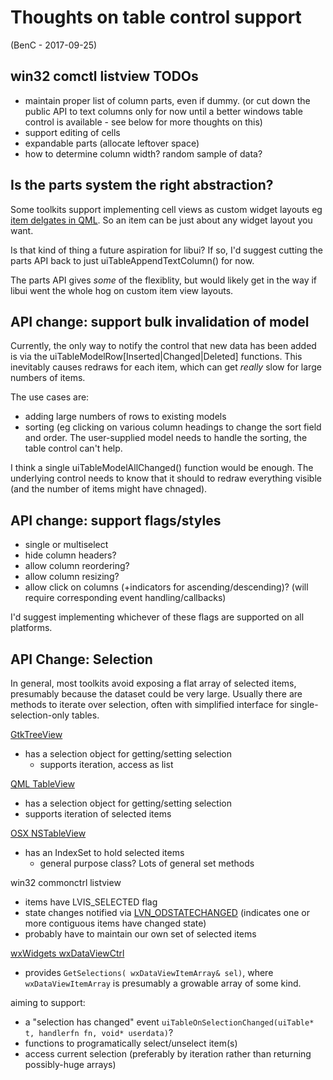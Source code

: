 # Thoughts on table control support

(BenC - 2017-09-25)

## win32 comctl listview TODOs

- maintain proper list of column parts, even if dummy.
   (or cut down the public API to text columns only for now
   until a better windows table control is available - see below
   for more thoughts on this)
- support editing of cells
- expandable parts (allocate leftover space)
- how to determine column width? random sample of data?


## Is the parts system the right abstraction?

Some toolkits support implementing cell views as custom
widget layouts eg [item delgates in QML](http://doc.qt.io/qt-5/qml-qtquick-controls-tableview.html#itemDelegate-prop).
So an item can be just about any widget layout you want.

Is that kind of thing a future aspiration for libui?
If so, I'd suggest cutting the parts API back to just
uiTableAppendTextColumn() for now.

The parts API gives _some_ of the flexiblity, but would likely
get in the way if libui went the whole hog on custom item view
layouts.


## API change: support bulk invalidation of model

Currently, the only way to notify the control that new data has
been added is via the uiTableModelRow[Inserted|Changed|Deleted]
functions. This inevitably causes redraws for each item, which
can get _really_ slow for large numbers of items.

The use cases are:
 - adding large numbers of rows to existing models
 - sorting (eg clicking on various column headings to change
   the sort field and order.
   The user-supplied model needs to handle the sorting, the
   table control can't help.

I think a single uiTableModelAllChanged() function would be
enough. The underlying control needs to know that it should
to redraw everything visible (and the number of items might
have chnaged).


## API change: support flags/styles

- single or multiselect
- hide column headers?
- allow column reordering?
- allow column resizing?
- allow click on columns (+indicators for ascending/descending)?
  (will require corresponding event handling/callbacks)

I'd suggest implementing whichever of these flags are supported on
all platforms.




## API Change: Selection

In general, most toolkits avoid exposing a flat array of
selected items, presumably because the dataset could be
very large. Usually there are methods to iterate over
selection, often with simplified interface for
single-selection-only tables.

[GtkTreeView](https://developer.gnome.org/gtk3/stable/GtkTreeView.html)
- has a selection object for getting/setting selection
  - supports iteration, access as list

[QML TableView](http://doc.qt.io/qt-5/qml-qtquick-controls-tableview.html)
- has a selection object for getting/setting selection
- supports iteration of selected items

[OSX NSTableView](https://developer.apple.com/documentation/appkit/nstableview)
- has an IndexSet to hold selected items
   - general purpose class? Lots of general set methods

win32 commonctrl listview
- items have LVIS_SELECTED flag
- state changes notified via
  [LVN_ODSTATECHANGED](https://msdn.microsoft.com/en-us/library/windows/desktop/bb774859(v=vs.85).aspx)
  (indicates one or more contiguous items have changed state)
- probably have to maintain our own set of selected items

[wxWidgets wxDataViewCtrl](http://docs.wxwidgets.org/3.0/classwx_data_view_ctrl.html)
- provides `GetSelections( wxDataViewItemArray& sel)`, where `wxDataViewItemArray`
  is presumably a growable array of some kind.


aiming to support:

- a "selection has changed" event
    `uiTableOnSelectionChanged(uiTable* t, handlerfn fn, void* userdata)`?
- functions to programatically select/unselect item(s)
- access current selection (preferably by iteration rather than returning
  possibly-huge arrays)

